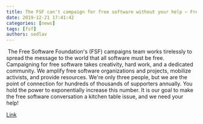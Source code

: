 ```yaml
---
title: The FSF can't campaign for free software without your help — Free Software Foundation — working together for free software
date: 2019-12-21 17:41:42
categories: [news]
tags: [fsf]
authors: sedlav
---
```


​ The Free Software Foundation's (FSF) campaigns team works tirelessly to spread the message to the world that all software must be free. Campaigning for free software takes creativity, hard work, and a dedicated community. We amplify free software organizations and projects, mobilize activists, and provide resources. We're only three people, but we are the point of connection for hundreds of thousands of supporters annually. You hold the power to exponentially increase this number. It is our goal to make the free software conversation a kitchen table issue, and we need your help!

[Link](https://www.fsf.org/blogs/community/the-fsf-cant-campaign-for-free-software-without-your-help)
